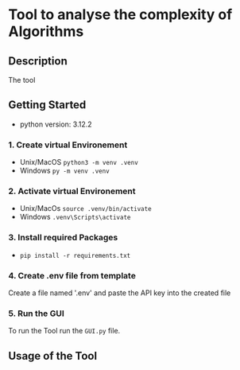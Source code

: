 # Tool to analyse the complexity of Algorithms
## Description
The tool 
## Getting Started
- python version: 3.12.2
### 1. Create virtual Environement
- Unix/MacOS `python3 -m venv .venv`
- Windows `py -m venv .venv`
### 2. Activate virtual Environement
- Unix/MacOs `source .venv/bin/activate`
- Windows `.venv\Scripts\activate`
### 3. Install required Packages
- `pip install -r requirements.txt`
### 4. Create .env file from template
Create a file named '.env' and paste the API key into the created file
### 5. Run the GUI
To run the Tool run the `GUI.py` file.

## Usage of the Tool
